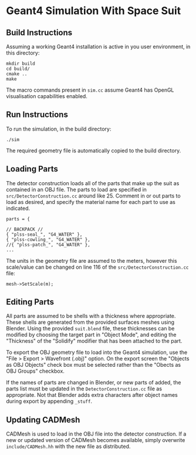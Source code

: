 # Geant4 Simulation With Space Suit

## Build Instructions
Assuming a working Geant4 installation is active in you user environment, in this directory:
```
mkdir build
cd build/
cmake ..
make
```
The macro commands present in `sim.cc` assume Geant4 has OpenGL visualisation capabilities enabled. 

## Run Instructions
To run the simulation, in the build directory:
```
./sim
```
The required geometry file is automatically copied to the build directory.

## Loading Parts
The detector construction loads all of the parts that make up the suit as contained in an OBJ file.
The parts to load are specified in `src/DetectorConstruction.cc` around like 25.
Comment in or out parts to load as desired, and specify the material name for each part to use as indicated.
```
parts = {

// BACKPACK //
{ "plss-seal_", "G4_WATER" },
{ "plss-cowling_", "G4_WATER" },
//{ "plss-patch_", "G4_WATER" },
...

```
The units in the geometry file are assumed to the meters, however this scale/value can be changed on line 116 of the `src/DetectorConstruction.cc` file:
```
mesh->SetScale(m);
```

## Editing Parts
All parts are assumed to be shells with a thickness where appropriate.
These shells are generated from the provided surfaces meshes using Blender.
Using the provided `suit.blend` file, these thicknesses can be modified by choosing the target part in "Object Mode", and editing the "Thickness" of the "Solidify" modifier that has been attached to the part.

To export the OBJ geometry file to load into the Geant4 simulation, use the "File > Export > Wavefront (.obj)" option.
On the export screen the "Objects as OBJ Objects" check box must be selected rather than the "Obects as OBJ Groups" checkbox.

If the names of parts are changed in Blender, or new parts of added, the parts list must be updated in the `DetectorConstruction.cc` file as appropriate.
Not that Blender adds extra characters after object names during export by appending `_stuff`.

## Updating CADMesh
CADMesh is used to load in the OBJ file into the detector construction.
If a new or updated version of CADMesh becomes available, simply overwrite `include/CADMesh.hh` with the new file as distributed.

